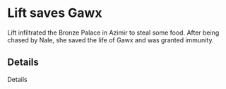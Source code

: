# Lift saves Gawx
Lift infiltrated the Bronze Palace in Azimir to steal some food. After being chased by Nale, she saved the life of Gawx and was granted immunity.

## Details
Details
